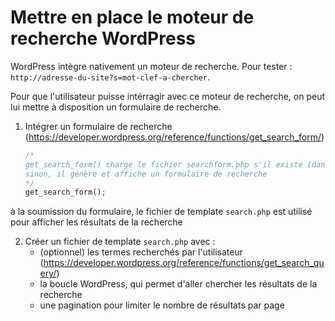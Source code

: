 # Mettre en place le moteur de recherche WordPress

WordPress intègre nativement un moteur de recherche. Pour tester : `http://adresse-du-site?s=mot-clef-a-chercher`.

Pour que l'utilisateur puisse intérragir avec ce moteur de recherche, on peut lui mettre à disposition un formulaire de recherche.

1. Intégrer un formulaire de recherche (https://developer.wordpress.org/reference/functions/get_search_form/)
    ```php
    /*
    get_search_form() charge le fichier searchform.php s'il existe (dans le thème)
    sinon, il génère et affiche un formulaire de recherche
    */
    get_search_form();
    ```

à la soumission du formulaire, le fichier de template `search.php` est utilisé pour afficher les résultats de la recherche

2. Créer un fichier de template `search.php` avec :
   - (optionnel) les termes recherchés par l'utilisateur (https://developer.wordpress.org/reference/functions/get_search_query/)
   - la boucle WordPress, qui permet d'aller chercher les résultats de la recherche
   - une pagination pour limiter le nombre de résultats par page